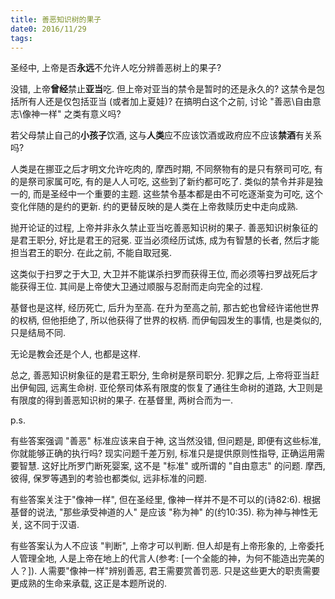 ```yaml
---
title: 善恶知识树的果子
date0: 2016/11/29
tags: 
---
```


圣经中, 上帝是否**永远**不允许人吃分辨善恶树上的果子?

没错, 上帝**曾经**禁止**亚当**吃. 但上帝对亚当的禁令是暂时的还是永久的? 这禁令是包括所有人还是仅包括亚当 (或者加上夏娃)? 在搞明白这个之前, 讨论 "善恶\自由意志\像神一样" 之类有意义吗?

若父母禁止自己的**小孩子**饮酒, 这与**人类**应不应该饮酒或政府应不应该**禁酒**有关系吗?

人类是在挪亚之后才明文允许吃肉的, 摩西时期, 不同祭物有的是只有祭司可吃, 有的是祭司家属可吃, 有的是人人可吃, 这些到了新约都可吃了. 类似的禁令并非是独一的, 而是圣经中一个重要的主题. 这些禁令基本都是由不可吃逐渐变为可吃, 这个变化伴随的是约的更新. 约的更替反映的是人类在上帝救赎历史中走向成熟.

抛开论证的过程, 上帝并非永久禁止亚当吃善恶知识树的果子. 善恶知识树象征的是君王职分, 好比是君王的冠冕. 亚当必须经历试炼, 成为有智慧的长者, 然后才能担当君王的职分. 在此之前, 不能自取冠冕.

这类似于扫罗之于大卫, 大卫并不能谋杀扫罗而获得王位, 而必须等扫罗战死后才能获得王位. 其间是上帝使大卫通过顺服与忍耐而走向完全的过程.

基督也是这样, 经历死亡, 后升为至高.  在升为至高之前, 那古蛇也曾经许诺他世界的权柄, 但他拒绝了, 所以他获得了世界的权柄. 而伊甸园发生的事情, 也是类似的, 只是结局不同.

无论是教会还是个人, 也都是这样.

总之, 善恶知识树象征的是君王职分, 生命树是祭司职分. 犯罪之后, 上帝将亚当赶出伊甸园, 远离生命树. 亚伦祭司体系有限度的恢复了通往生命树的道路, 大卫则是有限度的得到善恶知识树的果子. 在基督里, 两树合而为一.

p.s.

有些答案强调 "善恶" 标准应该来自于神, 这当然没错, 但问题是, 即便有这些标准, 你就能够正确的执行吗? 现实问题千差万别, 标准只是提供原则性指导, 正确运用需要智慧. 这好比所罗门断死婴案, 这不是 "标准" 或所谓的 "自由意志" 的问题. 摩西, 彼得, 保罗等遇到的考验也都类似, 远非标准的问题.

有些答案关注于"像神一样", 但在圣经里, 像神一样并不是不可以的(诗82:6). 根据基督的说法, "那些承受神道的人" 是应该 "称为神" 的(约10:35). 称为神与神性无关, 这不同于汉语.

有些答案认为人不应该 "判断", 上帝才可以判断. 但人却是有上帝形象的, 上帝委托人管理全地, 人是上帝在地上的代言人(参考: [一个全能的神，为何不能造出完美的人？]). 人需要"像神一样"辨别善恶, 君王需要赏善罚恶. 只是这些更大的职责需要更成熟的生命来承载, 这正是本题所说的.
